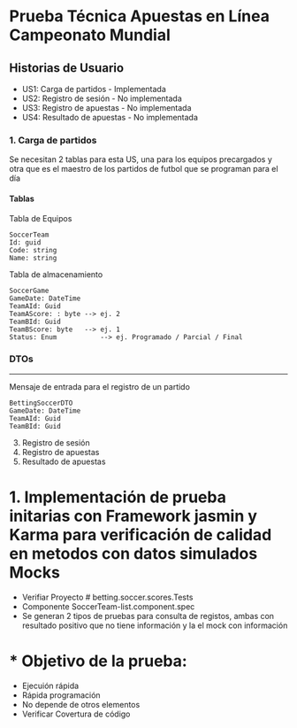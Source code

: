 # Prueba Técnica Apuestas en Línea Campeonato Mundial

## Historias de Usuario
- US1: Carga de partidos - Implementada
- US2: Registro de sesión - No implementada
- US3: Registro de apuestas - No implementada
- US4: Resultado de apuestas - No implementada

### 1. Carga de partidos

Se necesitan 2 tablas para esta US, una para los equipos precargados y otra que es el maestro de los partidos de futbol que se programan para el día

#### Tablas
Tabla de Equipos
```
SoccerTeam
Id: guid
Code: string
Name: string
```

Tabla de almacenamiento 
```
SoccerGame
GameDate: DateTime
TeamAId: Guid
TeamAScore: : byte --> ej. 2
TeamBId: Guid
TeamBScore: byte   --> ej. 1
Status: Enum           --> ej. Programado / Parcial / Final
```

### DTOs
-----------------
Mensaje de entrada para el registro de un partido
```
BettingSoccerDTO
GameDate: DateTime
TeamAId: Guid
TeamBId: Guid
```
3. Registro de sesión
4. Registro de apuestas
5. Resultado de apuestas 

# 1. Implementación de prueba initarias con Framework jasmin y Karma para verificación de calidad en metodos con datos simulados Mocks
 * Verifiar Proyecto # betting.soccer.scores.Tests   
 * Componente SoccerTeam-list.component.spec
 * Se generan 2 tipos de pruebas para consulta de registos, ambas con resultado positivo que no tiene información y la el mock con información 
 # * Objetivo de la prueba:
 * Ejecuión rápida
 * Rápida programación
 * No depende de otros elementos
 * Verificar Covertura de código
